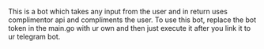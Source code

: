  This is a bot which takes any input from the user and in return uses complimentor api and compliments the user.
 To use this bot, replace the bot token in the main.go with ur own and then just execute it after you link it to ur telegram bot.
 